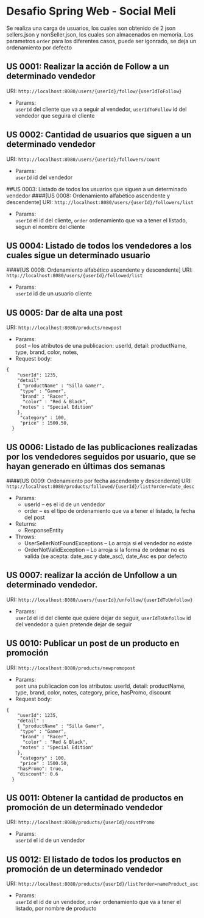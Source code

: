 # Desafio Spring Web - Social Meli

Se realiza una carga de usuarios, los cuales son obtenido de 2 json sellers.json y nonSeller.json, los cuales son 
almacenados en memoria.
Los parametros `order` para los diferentes casos, puede ser igonrado, se deja un ordenamiento por defecto

## US 0001: Realizar la acción de Follow a un determinado vendedor
URI: ``` http://localhost:8080/users/{userId}/follow/{userIdToFollow} ```
- Params:\
`userId` del cliente que va a seguir al vendedor, `userIdToFollow` id del vendedor que seguira el 
  cliente


## US 0002: Cantidad de usuarios que siguen a un determinado vendedor
URI: ``` http://localhost:8080/users/{userId}/followers/count ```
- Params:\
  `userId` id del vendedor

##US 0003: Listado de todos los usuarios que siguen a un determinado vendedor 
####[US 0008: Ordenamiento alfabético ascendente y descendente]
URI: ``` http://localhost:8080/users/{userId}/followers/list ```
- Params:\
  `userId` el id del cliente, `order` ordenamiento que va a tener el listado, segun el nombre del cliente

## US 0004: Listado de todos los vendedores a los cuales sigue un determinado usuario
####[US 0008: Ordenamiento alfabético ascendente y descendente]
URI: ``` http://localhost:8080/users/{userId}/followed/list ```
- Params:\
  `userId` id de un usuario cliente

## US 0005: Dar de alta una post 
URI: ``` http://localhost:8080/products/newpost ```
- Params:\
  post – los atributos de una publicacion: userId, detail: productName, type, brand, color, notes, 
- Request body:
```
{
    "userId": 1235,
    "detail"
    { "productName" : "Silla Gamer",
     "type" : "Gamer",
     "brand" : "Racer",
      "color" : "Red & Black",
     "notes" : "Special Edition"
    },
     "category" : 100,
     "price" : 1500.50,
  }
```

## US 0006: Listado de las publicaciones realizadas por los vendedores seguidos por usuario, que se hayan generado en últimas dos semanas
####[US 0009: Ordenamiento por fecha ascendente y descendente]
URI: ``` http://localhost:8080/products/followed/{userId}/list?order=date_desc ```
- Params:
    - userId – es el id de un vendedor
    - order – es el tipo de ordenamiento que va a tener el listado, la fecha del post
- Returns:
    - ResponseEntity
- Throws:
    - UserSellerNotFoundExceptions – Lo arroja si el vendedor no existe
    - OrderNotValidException – Lo arroja si la forma de ordenar no es valida (se acepta: date_asc y date_asc), date_Asc es por defecto

## US 0007: realizar la acción de Unfollow a un determinado vendedor.
URI: ``` http://localhost:8080/users/{userId}/unfollow/{userIdToUnfollow} ```
- Params:\
  `userId` el id del cliente que quiere dejar de seguir, `userIdToUnfollow` id del vendedor a quien pretende dejar 
  de seguir

## US 0010: Publicar un post de un producto en promoción
URI: ``` http://localhost:8080/products/newpromopost ```
- Params:\
  `post` una publicacion con los atributos: userId, detail: productName, type, brand, color, 
  notes, category, price, hasPromo, discount
- Request body:
```
{
    "userId": 1235,
    "detail" :
    { "productName" : "Silla Gamer",
     "type" : "Gamer",
     "brand" : "Racer",
      "color" : "Red & Black",
     "notes" : "Special Edition"
    },
     "category" : 100,
     "price" : 1500.50,
    "hasPromo": true,
    "discount": 0.6
  }
```

## US 0011: Obtener la cantidad de productos en promoción de un determinado vendedor
URI: ``` http://localhost:8080/products/{userId}/countPromo ```
- Params:\
  `userId` el id de un vendedor

## US 0012: El listado de todos los productos en promoción de un determinado vendedor
URI: ``` http://localhost:8080/products/{userId}/list?order=nameProduct_asc ```
- Params:\
  `userId` el id de un vendedor, `order` ordenamiento que va a tener el listado, por nombre de producto